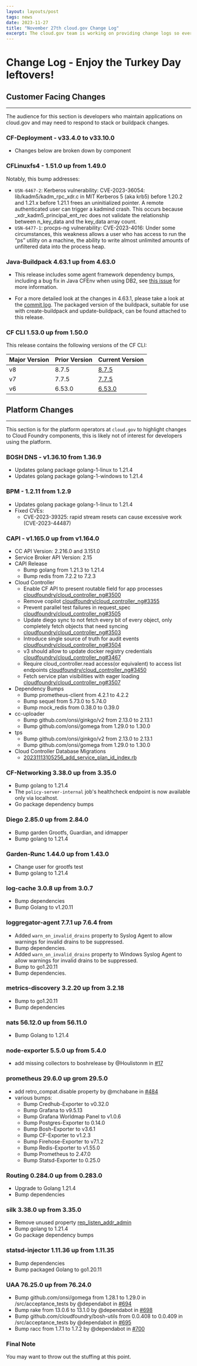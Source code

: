 ```yaml
---
layout: layouts/post
tags: news
date: 2023-11-27
title: "November 27th cloud.gov Change Log"
excerpt: The cloud.gov team is working on providing change logs so everyone can see new features and updates.
---
```


# Change Log - Enjoy the Turkey Day leftovers!

## Customer Facing Changes
---

The audience for this section is developers who maintain applications on cloud.gov and may need to respond to stack or buildpack changes.

### CF-Deployment - v33.4.0 to v33.10.0

* Changes below are broken down by component

### CFLinuxfs4 - 1.51.0 up from 1.49.0

Notably, this bump addresses:

* `USN-6467-2`: Kerberos vulnerability: CVE-2023-36054: lib/kadm5/kadm_rpc_xdr.c in MIT Kerberos 5 (aka krb5) before 1.20.2 and 1.21.x before 1.21.1 frees an uninitialized pointer. A remote authenticated user can trigger a kadmind crash. This occurs because _xdr_kadm5_principal_ent_rec does not validate the relationship between n_key_data and the key_data array count.
* `USN-6477-1`: procps-ng vulnerability: CVE-2023-4016: Under some circumstances, this weakness allows a user who has access to run the “ps” utility on a machine, the ability to write almost unlimited amounts of unfiltered data into the process heap.


### Java-Buildpack 4.63.1 up from 4.63.0
* This release includes some agent framework dependency bumps, including a bug fix in Java CFEnv when using DB2, see [this issue](https://github.com/pivotal-cf/java-cfenv/issues/231) for more information.

* For a more detailed look at the changes in 4.63.1, please take a look at the [commit log](https://github.com/cloudfoundry/java-buildpack/compare/v4.63.0...v4.63.1). The packaged version of the buildpack, suitable for use with create-buildpack and update-buildpack, can be found attached to this release.



### CF CLI  1.53.0 up from 1.50.0

This release contains the following versions of the CF CLI:


| Major Version | Prior Version | Current Version |
| --------------|---------------|-----------------|
| v8 | 8.7.5 | [8.7.5](https://github.com/cloudfoundry/cli/releases/tag/v8.7.5) |
| v7 | 7.7.5 | [7.7.5](https://github.com/cloudfoundry/cli/releases/tag/v7.7.5) |
| v6 | 6.53.0 | [6.53.0](https://github.com/cloudfoundry/cli/releases/tag/v6.53.0) |



## Platform Changes
---

This section is for the platform operators at `cloud.gov` to highlight changes to Cloud Foundry components, this is likely not of interest for developers using the platform.


### BOSH DNS - v1.36.10 from 1.36.9

* Updates golang package golang-1-linux to 1.21.4
* Updates golang package golang-1-windows to 1.21.4

### BPM -  1.2.11 from 1.2.9

* Updates golang package golang-1-linux to 1.21.4
* Fixed CVEs:
  * CVE-2023-39325: rapid stream resets can cause excessive work (CVE-2023-44487)

### CAPI - v1.165.0 up from v1.164.0

* CC API Version: 2.216.0 and 3.151.0
* Service Broker API Version: 2.15
* CAPI Release
  * Bump golang from 1.21.3 to 1.21.4
  * Bump redis from 7.2.2 to 7.2.3
* Cloud Controller
  * Enable CF API to present routable field for app processes [cloudfoundry/cloud_controller_ng#3500](https://github.com/cloudfoundry/cloud_controller_ng/pull/3500)
  * Remove copilot [cloudfoundry/cloud_controller_ng#3355](https://github.com/cloudfoundry/cloud_controller_ng/pull/3355)
  * Prevent parallel test failures in request_spec [cloudfoundry/cloud_controller_ng#3505](https://github.com/cloudfoundry/cloud_controller_ng/pull/3505)
  * Update diego sync to not fetch every bit of every object, only completely fetch objects that need syncing [cloudfoundry/cloud_controller_ng#3503](https://github.com/cloudfoundry/cloud_controller_ng/pull/3503)
  * Introduce single source of truth for audit events [cloudfoundry/cloud_controller_ng#3504](https://github.com/cloudfoundry/cloud_controller_ng/pull/3504)
  * v3 should allow to update docker registry credentials [cloudfoundry/cloud_controller_ng#3467](https://github.com/cloudfoundry/cloud_controller_ng/pull/3467)
  * Require cloud_controller.read access(or equivalent) to access list endpoints [cloudfoundry/cloud_controller_ng#3450](https://github.com/cloudfoundry/cloud_controller_ng/pull/3450)
  * Fetch service plan visibilities with eager loading [cloudfoundry/cloud_controller_ng#3507](https://github.com/cloudfoundry/cloud_controller_ng/pull/3507)
* Dependency Bumps
  * Bump prometheus-client from 4.2.1 to 4.2.2
  * Bump sequel from 5.73.0 to 5.74.0
  * Bump mock_redis from 0.38.0 to 0.39.0
* cc-uploader
  * Bump github.com/onsi/ginkgo/v2 from 2.13.0 to 2.13.1
  * Bump github.com/onsi/gomega from 1.29.0 to 1.30.0
* tps
  * Bump github.com/onsi/ginkgo/v2 from 2.13.0 to 2.13.1
  * Bump github.com/onsi/gomega from 1.29.0 to 1.30.0
* Cloud Controller Database Migrations
  * [20231113105256_add_service_plan_id_index.rb](https://github.com/cloudfoundry/cloud_controller_ng/blob/e0a82e324a1b9fb959f8f05dcbfcd39dc8d1b74a/db/migrations/20231113105256_add_service_plan_id_index.rb)



### CF-Networking 3.38.0 up from 3.35.0
* Bump golang to 1.21.4
* The `policy-server-internal` job's healthcheck endpoint is now available only via localhost.
* Go package dependency bumps

### Diego 2.85.0 up from 2.84.0
* Bump garden Grootfs, Guardian, and idmapper
* Bump golang to 1.21.4

### Garden-Runc 1.44.0 up from 1.43.0
* Change user for grootfs test
* Bump golang to 1.21.4

### log-cache 3.0.8 up from 3.0.7
* Bump dependencies
* Bump Golang to v1.20.11

### loggregator-agent 7.7.1 up 7.6.4 from
* Added `warn_on_invalid_drains` property to Syslog Agent to allow warnings for invalid drains to be suppressed.
* Bump dependencies.
* Added `warn_on_invalid_drains` property to Windows Syslog Agent to allow warnings for invalid drains to be suppressed.
* Bump to go1.20.11
* Bump dependencies.

### metrics-discovery 3.2.20 up from 3.2.18
* Bump to go1.20.11
* Bump dependencies

### nats 56.12.0 up from 56.11.0
* Bump Golang to 1.21.4

### node-exporter 5.5.0 up from 5.4.0
* add missing collectors to boshrelease by @Houlistonm in [#17](https://github.com/bosh-prometheus/node-exporter-boshrelease/pull/17)

### prometheus 29.6.0 up grom 29.5.0
* add retro_compat.disable property by @mchabane in [#484](https://github.com/bosh-prometheus/prometheus-boshrelease/pull/484)
* various bumps:
  * Bump Credhub-Exporter to v0.32.0
  * Bump Grafana to v9.5.13
  * Bump Grafana Worldmap Panel to v1.0.6
  * Bump Postgres-Exporter to 0.14.0
  * Bump Bosh-Exporter to v3.6.1
  * Bump CF-Exporter to v1.2.3
  * Bump Firehose-Exporter to v7.1.2
  * Bump Redis-Exporter to v1.55.0
  * Bump Prometheus to 2.47.0
  * Bump Statsd-Exporter to 0.25.0

### Routing 0.284.0 up from 0.283.0
* Upgrade to Golang 1.21.4
* Bump dependencies

### silk 3.38.0 up from 3.35.0
* Remove unused property [rep_listen_addr_admin](https://github.com/cloudfoundry/silk-release/commit/ee98f5a9d1e1f7c82a3c8055b0e5aacf087538f8)
* Bump golang to 1.21.4
* Go package dependency bumps

### statsd-injector 1.11.36 up from 1.11.35
* Bump dependencies
* Bump packaged Golang to go1.20.11


### UAA 76.25.0 up from 76.24.0
* Bump github.com/onsi/gomega from 1.28.1 to 1.29.0 in /src/acceptance_tests by @dependabot in [#694](https://github.com/cloudfoundry/uaa-release/pull/694)
* Bump rake from 13.0.6 to 13.1.0 by @dependabot in [#698](https://github.com/cloudfoundry/uaa-release/pull/698)
* Bump github.com/cloudfoundry/bosh-utils from 0.0.408 to 0.0.409 in /src/acceptance_tests by @dependabot in [#695](https://github.com/cloudfoundry/uaa-release/pull/695)
* Bump racc from 1.7.1 to 1.7.2 by @dependabot in [#700](https://github.com/cloudfoundry/uaa-release/pull/700)


### Final Note

You may want to throw out the stuffing at this point.